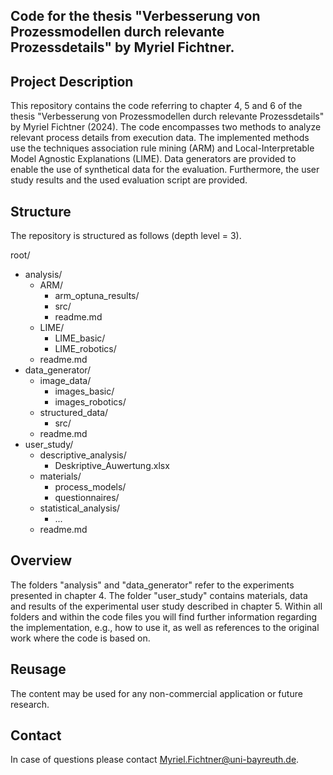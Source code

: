 Code for the thesis "Verbesserung von Prozessmodellen durch relevante Prozessdetails" by Myriel Fichtner.
--
## Project Description

This repository contains the code referring to chapter 4, 5 and 6 of the thesis "Verbesserung von Prozessmodellen durch relevante Prozessdetails" by Myriel Fichtner (2024).
The code encompasses two methods to analyze relevant process details from execution data. The implemented methods use the techniques association rule mining (ARM) and Local-Interpretable Model Agnostic Explanations (LIME).
Data generators are provided to enable the use of synthetical data for the evaluation.
Furthermore, the user study results and the used evaluation script are provided.

## Structure

The repository is structured as follows (depth level = 3).

root/

  - analysis/
     - ARM/
       - arm_optuna_results/
       - src/
       - readme.md 
     - LIME/
        - LIME_basic/
        - LIME_robotics/
     - readme.md
  - data_generator/
     - image_data/
        - images_basic/
        - images_robotics/ 
     - structured_data/
        - src/
     - readme.md 
  - user_study/
     - descriptive_analysis/
        - Deskriptive_Auwertung.xlsx
     - materials/
        - process_models/
        - questionnaires/
     - statistical_analysis/
        - ... 
     - readme.md 

## Overview

The folders "analysis" and "data_generator" refer to the experiments presented in chapter 4.
The folder "user_study" contains materials, data and results of the experimental user study described in chapter 5.
Within all folders and within the code files you will find further information regarding the implementation, e.g., how to use it, as well as references to the original work where the code is based on.

## Reusage
The content may be used for any non-commercial application or future research.

## Contact
In case of questions please contact Myriel.Fichtner@uni-bayreuth.de.
